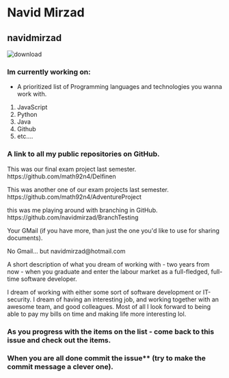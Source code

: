 # Navid Mirzad
## navidmirzad

![download](https://user-images.githubusercontent.com/113148422/215455012-6bc64e09-18ff-43a2-93b8-5c7a6dab0600.jpg)

### Im currently working on:
* A prioritized list of Programming languages and technologies you wanna work with.
1. JavaScript
2. Python
3. Java
4. Github
5. etc....



### A link to all my public repositories on GitHub.
<p> This was our final exam project last semester. https://github.com/math92n4/Delfinen </p>
<p> This was another one of our exam projects last semester. https://github.com/math92n4/AdventureProject </p>
<p> this was me playing around with branching in GitHub. https://github.com/navidmirzad/BranchTesting </p>


<p> Your GMail (if you have more, than just the one you'd like to use for sharing documents). </p>
<p> No Gmail... but navidmirzad@hotmail.com </p>

<p> A short description of what you dream of working with - two years from now - when you graduate and enter the labour market as a full-fledged, full-time software developer. </p>
<p> I dream of working with either some sort of software development or IT-security. I dream of having an interesting job, and working together with an awesome team, and good colleagues. Most of all I look forward to being able to pay my bills on time and making life more interesting lol. </p>


### As you progress with the items on the list - come back to this issue and check out the items.

### When you are all done commit the issue** (try to make the commit message a clever one).
